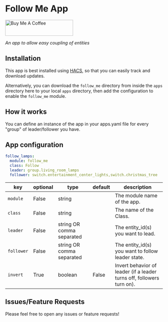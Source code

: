 # Follow Me App
<a href="https://www.buymeacoffee.com/aneisch" target="_blank"><img src="https://cdn.buymeacoffee.com/buttons/default-black.png" alt="Buy Me A Coffee" style="height: 51px !important;width: 217px !important;" ></a>

_An app to allow easy coupling of entities_

## Installation

This app is best installed using [HACS](https://github.com/custom-components/hacs), so that you can easily track and download updates.

Alternatively, you can download the `follow_me` directory from inside the `apps` directory here to your local `apps` directory, then add the configuration to enable the `follow_me` module.

## How it works

You can define an instance of the app in your apps.yaml file for every "group" of leader/follower you have. 

## App configuration

```yaml
follow_lamps:
  module: follow_me
  class: Follow
  leader: group.living_room_lamps
  follower: switch.entertainment_center_lights,switch.christmas_tree
```

key | optional | type | default | description
-- | -- | -- | -- | --
`module` | False | string | | The module name of the app.
`class` | False | string | | The name of the Class.
`leader` | False | string OR comma separated | | The entity_id(s) you want to lead.
`follower` | False | string OR comma separated | | The entity_id(s) you want to follow leader state.
`invert` | True | boolean | False | Invert behavior of leader (if a leader turns off, followers turn on).

## Issues/Feature Requests

Please feel free to open any issues or feature requests!
